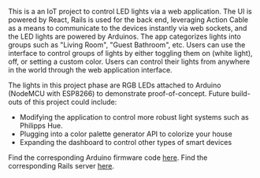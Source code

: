 This is a an IoT project to control LED lights via a web application. The UI is powered by React, Rails is used for the back end, leveraging Action Cable as a means to communicate to the devices instantly via web sockets, and the LED lights are powered by Arduinos. The app categorizes lights into groups such as "Living Room", "Guest Bathroom", etc. Users can use the interface to control groups of lights by either toggling them on (white light), off, or setting a custom color. Users can control their lights from anywhere in the world through the web application interface.

The lights in this project phase are RGB LEDs attached to Arduino (NodeMCU with ESP8266) to demonstrate proof-of-concept. Future build-outs of this project could include:

- Modifying the application to control more robust light systems such as Philipps Hue.
- Plugging into a color palette generator API to colorize your house
- Expanding the dashboard to control other types of smart devices


Find the corresponding Arduino firmware code [here](https://github.com/emikaijuin/arduino-nodemcu-led-control-using-action-cable-firmware). 
Find the corresponding Rails server [here](https://github.com/emikaijuin/arduino-nodemcu-led-control-using-action-cable/).
